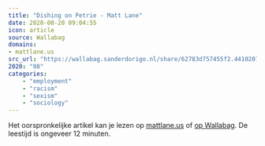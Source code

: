 ```yaml
---
title: "Dishing on Petrie - Matt Lane"
date: 2020-08-20 09:04:55
icon: article
source: Wallabag
domains:
- mattlane.us
src_url: "https://wallabag.sanderdorigo.nl/share/62783d757455f2.44102072"
2020: "08"
categories:
    - "employment"
    - "racism"
    - "sexism"
    - "sociology"
---
```

Het oorspronkelijke artikel kan je lezen op [mattlane.us](https://mattlane.us/stories/dishing-on-petrie/) of [op Wallabag](https://wallabag.sanderdorigo.nl/share/62783d757455f2.44102072). De leestijd is ongeveer 12 minuten.